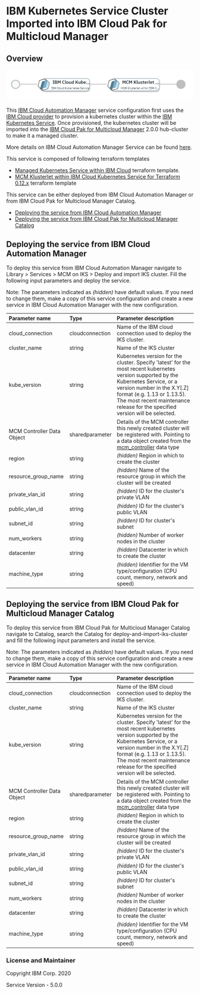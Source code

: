 # IBM Kubernetes Service Cluster Imported into IBM Cloud Pak for Multicloud Manager

## Overview
![alt text](./MCMonIKS.jpg)

This [IBM Cloud Automation Manager](https://www.ibm.com/support/knowledgecenter/en/SS2L37/product_welcome_cloud_automation_manager.html) service configuration first uses the [IBM Cloud provider](https://ibm-cloud.github.io/tf-ibm-docs/v0.17.2/) to provision a kubernetes cluster within the [IBM Kubernetes Service](https://www.ibm.com/cloud/container-service).  Once provisioned, the kubernetes cluster will be imported into the [IBM Cloud Pak for Multicloud Manager](https://www.ibm.com/support/knowledgecenter/SSFC4F/product_welcome_cloud_pak.html) 2.0.0 hub-cluster to make it a managed cluster.

More details on IBM Cloud Automation Manager Service can be found [here](https://www.ibm.com/support/knowledgecenter/en/SS2L37_4.2.0.0/cam_managing_services.html).

This service is composed of following terraform templates

- [Managed Kubernetes Service within IBM Cloud](https://github.com/IBM-CAMHub-Open/template_kubernetes_iks/tree/1.11) terraform template.
- [MCM Klusterlet within IBM Cloud Kubernetes Service for Terraform 0.12.x](https://github.com/IBM-CAMHub-Open/template_mcm_install/tree/5.0.0/terraform12/IKS/mcm-klusterlet) terraform template 


This service can be either deployed from IBM Cloud Automation Manager or from IBM Cloud Pak for Multicloud Manager Catalog.

* [Deploying the service from IBM Cloud Automation Manager](#deploying-the-service-from-ibm-cloud-automation-manager)
* [Deploying the service from IBM Cloud Pak for Multicloud Manager Catalog](#deploying-the-service-from-ibm-cloud-private-catalog)

## Deploying the service from IBM Cloud Automation Manager

To deploy this service from IBM Cloud Automation Manager navigate to Library > Services > MCM on IKS > Deploy and import IKS cluster. Fill the following input parameters and deploy the service.

Note: The parameters indicated as _(hidden)_ have default values.  If you need to change them, make a copy of this service configuration and create a new service in IBM Cloud Automation Manager with the new configuration. 

| Parameter name                  | Type            | Parameter description |
| :---                            | :---            | :---        |
| cloud_connection                | cloudconnection | Name of the IBM cloud connection used to deploy the IKS cluster. |
| cluster_name                    | string          | Name of the IKS cluster |
| kube_version                    | string          | Kubernetes version for the cluster. Specify 'latest' for the most recent kubernetes version supported by the Kubernetes Service, or a version number in the X.Y[.Z] format (e.g. 1.13 or 1.13.5).  The most recent maintenance release for the specified version will be selected. |
| MCM Controller Data Object      | sharedparameter |Details of the MCM controller this newly created cluster will be registered with. Pointing to a data object created from the [mcm_controller](https://github.com/IBM-CAMHub-Open/template_cam_common/blob/3.2.1/common/datatypes/mcm_controller.json) data type|
| region                          | string          | _(hidden)_ Region in which to create the cluster |
| resource\_group\_name           | string          | _(hidden)_ Name of the resource group in which the cluster will be created |
| private\_vlan\_id               | string          | _(hidden)_ ID for the cluster's private VLAN |
| public\_vlan\_id                | string          | _(hidden)_ ID for the cluster's public VLAN |
| subnet_id                       | string          | _(hidden)_ ID for cluster's subnet |
| num_workers                     | string          | _(hidden)_ Number of worker nodes in the cluster |
| datacenter                      | string          | _(hidden)_ Datacenter in which to create the cluster |
| machine_type                    | string          | _(hidden)_ Identifier for the VM type/configuration (CPU count, memory, network and speed) |


## Deploying the service from IBM Cloud Pak for Multicloud Manager Catalog

To deploy this service from IBM Cloud Pak for Multicloud Manager Catalog navigate to Catalog, search the Catalog for deploy-and-import-iks-cluster and fill the following input parameters and install the service.

Note: The parameters indicated as _(hidden)_ have default values.  If you need to change them, make a copy of this service configuration and create a new service in IBM Cloud Automation Manager with the new configuration. 

| Parameter name                  | Type            | Parameter description |
| :---                            | :---            | :---        |
| cloud_connection                | cloudconnection | Name of the IBM cloud connection used to deploy the IKS cluster. |
| cluster_name                    | string          | Name of the IKS cluster |
| kube_version                    | string          | Kubernetes version for the cluster. Specify 'latest' for the most recent kubernetes version supported by the Kubernetes Service, or a version number in the X.Y[.Z] format (e.g. 1.13 or 1.13.5).  The most recent maintenance release for the specified version will be selected. |
| MCM Controller Data Object      | sharedparameter |Details of the MCM controller this newly created cluster will be registered with. Pointing to a data object created from the [mcm_controller](https://github.com/IBM-CAMHub-Open/template_cam_common/blob/3.2.1/common/datatypes/mcm_controller.json) data type|
| region                          | string          | _(hidden)_ Region in which to create the cluster |
| resource\_group\_name           | string          | _(hidden)_ Name of the resource group in which the cluster will be created |
| private\_vlan\_id               | string          | _(hidden)_ ID for the cluster's private VLAN |
| public\_vlan\_id                | string          | _(hidden)_ ID for the cluster's public VLAN |
| subnet_id                       | string          | _(hidden)_ ID for cluster's subnet |
| num_workers                     | string          | _(hidden)_ Number of worker nodes in the cluster |
| datacenter                      | string          | _(hidden)_ Datacenter in which to create the cluster |
| machine_type                    | string          | _(hidden)_ Identifier for the VM type/configuration (CPU count, memory, network and speed) |


### License and Maintainer

Copyright IBM Corp. 2020

Service Version - 5.0.0
 